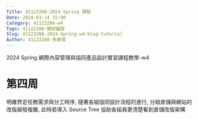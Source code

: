 ```yaml
---
Title: 41123208-2024 Spring 課程
Date: 2024-03-14 15:00
Category: 41123208-w4
Tags: 41123208-網誌編寫
Slug: 41123208-2024-Spring-w4-blog-tutorial
Author: 41123208-朱家成
---
```


2024 Spring 網際內容管理與協同產品設計實習課程教學-w4

<!-- PELICAN_END_SUMMARY -->

# 第四周
明確界定任務需求與分工時序, 隨著各組協同設計流程的進行, 分組倉儲與網站的改版越發複雜, 此時若導入 Source Tree 協助各組員更清楚看到倉儲改版架構
